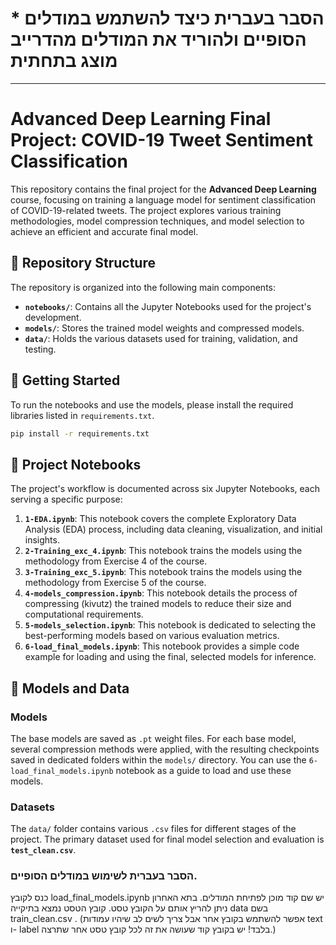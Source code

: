  # * הסבר בעברית כיצד להשתמש במודלים הסופיים ולהוריד את המודלים מהדרייב מוצג בתחתית

-----

# Advanced Deep Learning Final Project: COVID-19 Tweet Sentiment Classification

This repository contains the final project for the **Advanced Deep Learning** course, focusing on training a language model for sentiment classification of COVID-19-related tweets. The project explores various training methodologies, model compression techniques, and model selection to achieve an efficient and accurate final model.

## 📁 Repository Structure

The repository is organized into the following main components:

  - **`notebooks/`**: Contains all the Jupyter Notebooks used for the project's development.
  - **`models/`**: Stores the trained model weights and compressed models.
  - **`data/`**: Holds the various datasets used for training, validation, and testing.

## 🚀 Getting Started

To run the notebooks and use the models, please install the required libraries listed in `requirements.txt`.

```bash
pip install -r requirements.txt
```

## 📝 Project Notebooks

The project's workflow is documented across six Jupyter Notebooks, each serving a specific purpose:

1.  **`1-EDA.ipynb`**: This notebook covers the complete Exploratory Data Analysis (EDA) process, including data cleaning, visualization, and initial insights.
2.  **`2-Training_exc_4.ipynb`**: This notebook trains the models using the methodology from Exercise 4 of the course.
3.  **`3-Training_exc_5.ipynb`**: This notebook trains the models using the methodology from Exercise 5 of the course.
4.  **`4-models_compression.ipynb`**: This notebook details the process of compressing (kivutz) the trained models to reduce their size and computational requirements.
5.  **`5-models_selection.ipynb`**: This notebook is dedicated to selecting the best-performing models based on various evaluation metrics.
6.  **`6-load_final_models.ipynb`**: This notebook provides a simple code example for loading and using the final, selected models for inference.

## 💾 Models and Data

### Models

The base models are saved as `.pt` weight files. For each base model, several compression methods were applied, with the resulting checkpoints saved in dedicated folders within the `models/` directory. You can use the `6-load_final_models.ipynb` notebook as a guide to load and use these models.

### Datasets

The `data/` folder contains various `.csv` files for different stages of the project. The primary dataset used for final model selection and evaluation is **`test_clean.csv`**.


### הסבר בעברית לשימוש במודלים הסופיים.
כנס לקובץ load_final_models.ipynb יש שם קוד מוכן לפתיחת המודלים. בתא האחרון ניתן להריץ אותם על הקובץ טסט. קובץ הטסט נמצא בתיקייה data בשם train_clean.csv .  (אפשר להשתמש בקובץ אחר אבל צריך לשים לב שיהיו עמודות text ו- label בלבד! יש בקובץ קוד שעושה את זה לכל קובץ טסט אחר שתרצה.)
